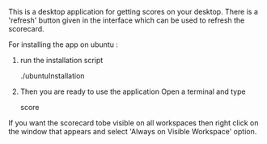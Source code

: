 This is a desktop application for getting scores on your desktop.
There is a 'refresh' button given in the interface which can be used
to refresh the scorecard.

For installing the app on ubuntu :

1. run the installation script

	./ubuntuInstallation

2. Then you are ready to use the application
	Open a terminal and type
	
	score

If you want the scorecard tobe visible on all workspaces then right click
on the window that appears and select 'Always on Visible Workspace' option.

